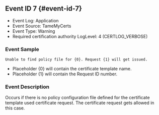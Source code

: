 ## Event ID 7 {#event-id-7}

- Event Log: Application
- Event Source: TameMyCerts
- Event Type: Warning
- Required certification authority LogLevel: 4 (CERTLOG_VERBOSE)

### Event Sample

```
Unable to find policy file for {0}. Request {1} will get issued.
```

- Placeholder {0} will contain the certificate template name.
- Placeholder {1} will contain the Request ID number.

### Event Description

Occurs if there is no policy configuration file defined for the certificate template used certificate request. The certificate request gets allowed in this case.